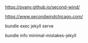 https://pvanv.github.io/second-wind/

https://www.secondwindchicago.com/ 

bundle exec jekyll serve

bundle info minimal-mistakes-jekyll